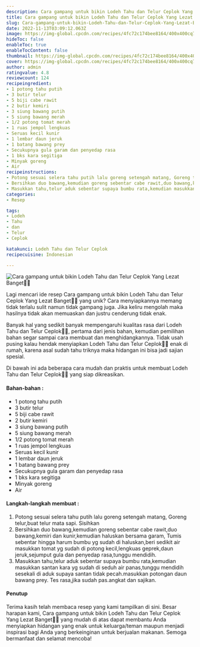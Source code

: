 ```yaml
---
description: Cara gampang untuk bikin Lodeh Tahu dan Telur Ceplok Yang Lezat Banget"
title: Cara gampang untuk bikin Lodeh Tahu dan Telur Ceplok Yang Lezat Banget
slug: Cara-gampang-untuk-bikin-Lodeh-Tahu-dan-Telur-Ceplok-Yang-Lezat-Banget
date: 2022-11-13T03:09:12.063Z
image: https://img-global.cpcdn.com/recipes/4fc72c174bee8164/400x400cq70/photo.jpg
hideToc: false
enableToc: true
enableTocContent: false
thumbnail: https://img-global.cpcdn.com/recipes/4fc72c174bee8164/400x400cq70/photo.jpg
cover: https://img-global.cpcdn.com/recipes/4fc72c174bee8164/400x400cq70/photo.jpg
author: admin
ratingvalue: 4.8
reviewcount: 124
recipeingredient:
- 1 potong tahu putih
- 3 butir telur
- 5 biji cabe rawit
- 2 butir kemiri
- 3 siung bawang putih
- 5 siung bawang merah
- 1/2 potong tomat merah
- 1 ruas jempol lengkuas
- Seruas kecil kunir
- 1 lembar daun jeruk
- 1 batang bawang prey
- Secukupnya gula garam dan penyedap rasa
- 1 bks kara segitiga
- Minyak goreng
- Air
recipeinstructions:
- Potong sesuai selera tahu putih lalu goreng setengah matang, Goreng telur,buat telur mata sapi. Sisihkan
- Bersihkan duo bawang,kemudian goreng sebentar cabe rawit,duo bawang,kemiri dan kunir,kemudian haluskan bersama garam, Tumis sebentar hingga harum bumbu yg sudah di haluskan,beri sedikit air masukkan tomat yg sudah di potong kecil,lengkuas geprek,daun jeruk,sejumput gula dan penyedap rasa,tunggu mendidih.
- Masukkan tahu,telur aduk sebentar supaya bumbu rata,kemudian masukkan santan kara yg sudah di seduh air panas,tunggu mendidih sesekali di aduk supaya santan tidak pecah.masukkan potongan daun bawang prey. Tes rasa,jika sudah pas.angkat dan sajikan.
categories:
- Resep

tags:
- Lodeh
- Tahu
- dan
- Telur
- Ceplok

katakunci: Lodeh Tahu dan Telur Ceplok
recipecuisine: Indonesian

---
```


![Cara gampang untuk bikin Lodeh Tahu dan Telur Ceplok Yang Lezat Banget👩‍🍳](https://img-global.cpcdn.com/recipes/4fc72c174bee8164/400x400cq70/photo.jpg)

Lagi mencari ide resep Cara gampang untuk bikin Lodeh Tahu dan Telur Ceplok Yang Lezat Banget👩‍🍳 yang unik? Cara menyiapkannya memang tidak terlalu sulit namun tidak gampang juga. Jika keliru mengolah maka hasilnya tidak akan memuaskan dan justru cenderung tidak enak.

Banyak hal yang sedikit banyak mempengaruhi kualitas rasa dari Lodeh Tahu dan Telur Ceplok👩‍🍳, pertama dari jenis bahan, kemudian pemilihan bahan segar sampai cara membuat dan menghidangkannya. Tidak usah pusing kalau hendak menyiapkan Lodeh Tahu dan Telur Ceplok👩‍🍳 enak di rumah, karena asal sudah tahu triknya maka hidangan ini bisa jadi sajian spesial.

Di bawah ini ada beberapa cara mudah dan praktis untuk membuat Lodeh Tahu dan Telur Ceplok👩‍🍳 yang siap dikreasikan.

<!--inarticleads1-->

#### Bahan-bahan :

- 1 potong tahu putih
- 3 butir telur
- 5 biji cabe rawit
- 2 butir kemiri
- 3 siung bawang putih
- 5 siung bawang merah
- 1/2 potong tomat merah
- 1 ruas jempol lengkuas
- Seruas kecil kunir
- 1 lembar daun jeruk
- 1 batang bawang prey
- Secukupnya gula garam dan penyedap rasa
- 1 bks kara segitiga
- Minyak goreng
- Air

<!--inarticleads2-->

#### Langkah-langkah membuat :

1. Potong sesuai selera tahu putih lalu goreng setengah matang, Goreng telur,buat telur mata sapi. Sisihkan
1. Bersihkan duo bawang,kemudian goreng sebentar cabe rawit,duo bawang,kemiri dan kunir,kemudian haluskan bersama garam, Tumis sebentar hingga harum bumbu yg sudah di haluskan,beri sedikit air masukkan tomat yg sudah di potong kecil,lengkuas geprek,daun jeruk,sejumput gula dan penyedap rasa,tunggu mendidih.
1. Masukkan tahu,telur aduk sebentar supaya bumbu rata,kemudian masukkan santan kara yg sudah di seduh air panas,tunggu mendidih sesekali di aduk supaya santan tidak pecah.masukkan potongan daun bawang prey. Tes rasa,jika sudah pas.angkat dan sajikan.

#### Penutup

Terima kasih telah membaca resep yang kami tampilkan di sini. Besar harapan kami, Cara gampang untuk bikin Lodeh Tahu dan Telur Ceplok Yang Lezat Banget👩‍🍳 yang mudah di atas dapat membantu Anda menyiapkan hidangan yang enak untuk keluarga/teman maupun menjadi inspirasi bagi Anda yang berkeinginan untuk berjualan makanan. Semoga bermanfaat dan selamat mencoba!